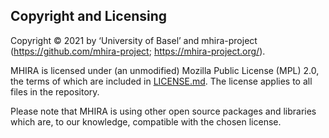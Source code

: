 Copyright and Licensing
----------------------------------------------------------------

Copyright © 2021 by ‘University of Basel’ and mhira-project (https://github.com/mhira-project; https://mhira-project.org/).

MHIRA is licensed under (an unmodified) Mozilla Public License (MPL) 2.0, the terms of which are included in [LICENSE.md](LICENSE.md). The license applies to all files in the repository. 

Please note that MHIRA is using other open source packages and libraries which are, to our knowledge, compatible with the chosen license. 
